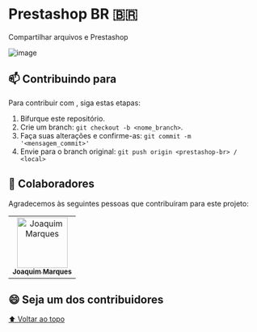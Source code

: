 # Prestashop BR 🇧🇷
Compartilhar arquivos e Prestashop


![image](https://user-images.githubusercontent.com/91548193/198876425-e2f5e6eb-fdf6-4b15-af84-9466cce35717.png)

## 📫 Contribuindo para <prestashop-br>
<!---Se o seu README for longo ou se você tiver algum processo ou etapas específicas que deseja que os contribuidores sigam, considere a criação de um arquivo CONTRIBUTING.md separado--->
Para contribuir com <prestashop-br>, siga estas etapas:

1. Bifurque este repositório.
2. Crie um branch: `git checkout -b <nome_branch>`.
3. Faça suas alterações e confirme-as: `git commit -m '<mensagem_commit>'`
4. Envie para o branch original: `git push origin <prestashop-br> / <local>`

## 🤝 Colaboradores

Agradecemos às seguintes pessoas que contribuíram para este projeto:

<table>
  <tr>
    <td align="center">
      <a href="#">
        <img src="https://avatars.githubusercontent.com/u/91548193?v=4" width="100px;" alt="Joaquim Marques"/><br>
        <sub>
          <b>Joaquim Marques</b>
        </sub>
      </a>
    </td>
</table>


## 😄 Seja um dos contribuidores<br>

[⬆ Voltar ao topo](#nome-do-projeto)<br>

